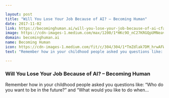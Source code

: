 ```yaml
---

layout: post
title: "Will You Lose Your Job Because of AI? – Becoming Human"
date: 2017-11-02
link: https://becominghuman.ai/will-you-lose-your-job-because-of-ai-cfab330b5e57?source=rss------machine_learning-5
image: https://cdn-images-1.medium.com/max/1200/1*HKc9O_nC27KRGQpUMNeavA.jpeg
domain: becominghuman.ai
name: Becoming Human
icon: https://cdn-images-1.medium.com/fit/c/304/304/1*TmZdlak7DM_hrwAFWf2jvA.png
text: "Remember how in your childhood people asked you questions like: “Who do you want to be in the future?” and “What would you like to do when…"

---
```


### Will You Lose Your Job Because of AI? – Becoming Human

Remember how in your childhood people asked you questions like: “Who do you want to be in the future?” and “What would you like to do when…